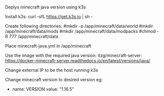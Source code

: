 Deplys minecraft java version using k3s

Install k3s:
curl -sfL https://get.k3s.io | sh -

Create following directories:
#mkdir -p /app/minecraft/data/world
#mkdir /app/minecraft/data/mods
#mkdir /app/minecraft/data/modpacks
#chmod -R 777 /app/minecraft/data

Place minecraft-java.yml in /app/minecraft

Use the image with the required java version: 
itzg/minecraft-server:<tag>
https://docker-minecraft-server.readthedocs.io/en/latest/versions/java/

Change external IP to be the host running k3s

Change minecraft version to desired version eg:
 - name: VERSION
   value: "1.16.5"
